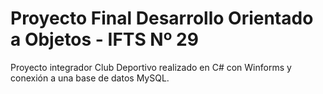 # Proyecto Final Desarrollo Orientado a Objetos - IFTS Nº 29

Proyecto integrador Club Deportivo realizado en C# con Winforms y conexión a una base de datos MySQL.
